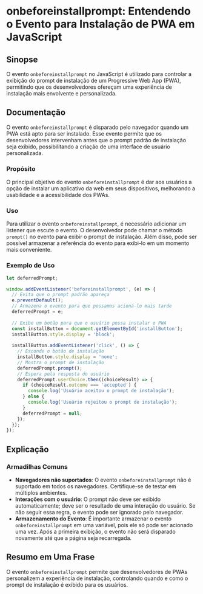 <!--
Meta Description: # onbeforeinstallprompt: Entendendo o Evento para Instalação de PWA em JavaScript ## Sinopse O evento `onbeforeinstallprompt` no JavaScript é utilizad...
Meta Keywords: evento, instalação, prompt, para, que
-->

# onbeforeinstallprompt: Entendendo o Evento para Instalação de PWA em JavaScript

## Sinopse
O evento `onbeforeinstallprompt` no JavaScript é utilizado para controlar a exibição do prompt de instalação de um Progressive Web App (PWA), permitindo que os desenvolvedores ofereçam uma experiência de instalação mais envolvente e personalizada.

## Documentação
O evento `onbeforeinstallprompt` é disparado pelo navegador quando um PWA está apto para ser instalado. Esse evento permite que os desenvolvedores intervenham antes que o prompt padrão de instalação seja exibido, possibilitando a criação de uma interface de usuário personalizada.

### Propósito
O principal objetivo do evento `onbeforeinstallprompt` é dar aos usuários a opção de instalar um aplicativo da web em seus dispositivos, melhorando a usabilidade e a acessibilidade dos PWAs.

### Uso
Para utilizar o evento `onbeforeinstallprompt`, é necessário adicionar um listener que escute o evento. O desenvolvedor pode chamar o método `prompt()` no evento para exibir o prompt de instalação. Além disso, pode ser possível armazenar a referência do evento para exibi-lo em um momento mais conveniente.

### Exemplo de Uso
```javascript
let deferredPrompt;

window.addEventListener('beforeinstallprompt', (e) => {
  // Evita que o prompt padrão apareça
  e.preventDefault();
  // Armazena o evento para que possamos acioná-lo mais tarde
  deferredPrompt = e;
  
  // Exibe um botão para que o usuário possa instalar o PWA
  const installButton = document.getElementById('installButton');
  installButton.style.display = 'block';
  
  installButton.addEventListener('click', () => {
    // Esconde o botão de instalação
    installButton.style.display = 'none';
    // Mostra o prompt de instalação
    deferredPrompt.prompt();
    // Espera pela resposta do usuário
    deferredPrompt.userChoice.then((choiceResult) => {
      if (choiceResult.outcome === 'accepted') {
        console.log('Usuário aceitou o prompt de instalação');
      } else {
        console.log('Usuário rejeitou o prompt de instalação');
      }
      deferredPrompt = null;
    });
  });
});
```

## Explicação
### Armadilhas Comuns
- **Navegadores não suportados**: O evento `onbeforeinstallprompt` não é suportado em todos os navegadores. Certifique-se de testar em múltiplos ambientes.
- **Interações com o usuário**: O prompt não deve ser exibido automaticamente; deve ser o resultado de uma interação do usuário. Se não seguir essa regra, o evento pode ser ignorado pelo navegador.
- **Armazenamento do Evento**: É importante armazenar o evento `onbeforeinstallprompt` em uma variável, pois ele só pode ser acionado uma vez. Após a primeira exibição, o evento não será disparado novamente até que a página seja recarregada.

## Resumo em Uma Frase
O evento `onbeforeinstallprompt` permite que desenvolvedores de PWAs personalizem a experiência de instalação, controlando quando e como o prompt de instalação é exibido para os usuários.
